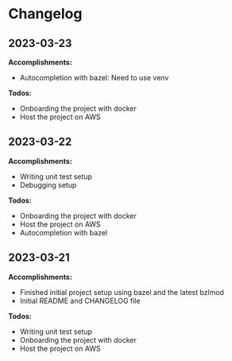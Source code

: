 # Changelog

## 2023-03-23

**Accomplishments:**

- Autocompletion with bazel: Need to use venv

**Todos:**

- Onboarding the project with docker
- Host the project on AWS

## 2023-03-22

**Accomplishments:**

- Writing unit test setup
- Debugging setup

**Todos:**

- Onboarding the project with docker
- Host the project on AWS
- Autocompletion with bazel


## 2023-03-21

**Accomplishments:**

- Finished initial project setup using bazel and the latest bzlmod
- Initial README and CHANGELOG file

**Todos:**

- Writing unit test setup
- Onboarding the project with docker
- Host the project on AWS
